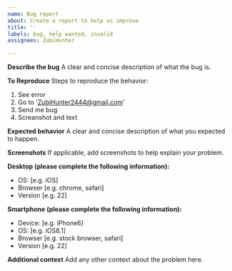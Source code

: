 ```yaml
---
name: Bug report
about: Create a report to help us improve
title: ''
labels: bug, help wanted, invalid
assignees: ZubiHunter

---
```


**Describe the bug**
A clear and concise description of what the bug is.

**To Reproduce**
Steps to reproduce the behavior:
1. See error
2. Go to 'ZubiHunter2444@gmail.com'
3. Send me bug 
4. Screanshot and text

**Expected behavior**
A clear and concise description of what you expected to happen.

**Screenshots**
If applicable, add screenshots to help explain your problem.

**Desktop (please complete the following information):**
 - OS: [e.g. iOS]
 - Browser [e.g. chrome, safari]
 - Version [e.g. 22]

**Smartphone (please complete the following information):**
 - Device: [e.g. iPhone6]
 - OS: [e.g. iOS8.1]
 - Browser [e.g. stock browser, safari]
 - Version [e.g. 22]

**Additional context**
Add any other context about the problem here.
